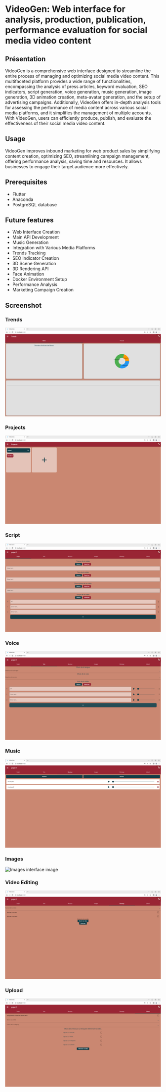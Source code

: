 # VideoGen: Web interface for analysis, production, publication, performance evaluation for social media video content

## Présentation
VideoGen is a comprehensive web interface designed to streamline the entire process of managing and optimizing social media video content. This multifaceted platform provides a wide range of functionalities, encompassing the analysis of press articles, keyword evaluation, SEO indicators, script generation, voice generation, music generation, image generation, 3D animation creation, meta-avatar generation, and the setup of advertising campaigns. Additionally, VideoGen offers in-depth analysis tools for assessing the performance of media content across various social media platforms, and it simplifies the management of multiple accounts. With VideoGen, users can efficiently produce, publish, and evaluate the effectiveness of their social media video content.

## Usage
VideoGen improves inbound marketing for web product sales by simplifying content creation, optimizing SEO, streamlining campaign management, offering performance analysis, saving time and resources. It allows businesses to engage their target audience more effectively.

## Prerequisites
- Flutter
- Anaconda
- PostgreSQL database

## Future features
- Web Interface Creation
- Main API Development
- Music Generation
- Integration with Various Media Platforms
- Trends Tracking
- SEO Indicator Creation
- 3D Scene Generation
- 3D Rendering API
- Face Animation
- Docker Environment Setup
- Performance Analysis
- Marketing Campaign Creation

## Screenshot

### Trends
![Trends interface image](examples/trends.png)

### Projects
![Projects interface image](examples/projects.png)

### Script
![Script interface image](examples/script.png)

### Voice
![Voice interface image](examples/voice.png)

### Music
![Music interface image](examples/music.png)

### Images
![Images interface image](examples/images.png)

### Video Editing
![Video Editing interface image](examples/video_editing.png)

### Upload
![Upload interface image](examples/upload.png)


